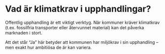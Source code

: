 # Vad är klimatkrav i upphandlingar?

Offentlig upphandling är ett viktigt verktyg. När kommuner kräver klimatkrav (t.ex. fossilfria transporter eller återvunnet material) kan det påverka marknaden i stort.

Att det står “Ja” här betyder att kommunen har miljökrav i sin upphandling – men exakt hur ambitiösa de är kan variera.
